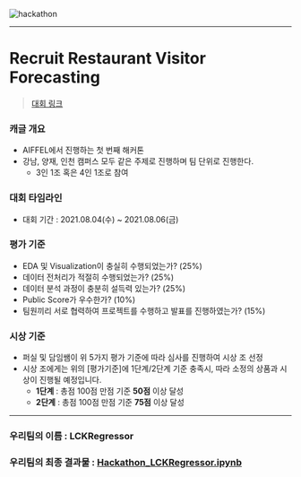 ![hackathon](https://user-images.githubusercontent.com/85026563/128380203-dfff4171-1b54-43f1-a192-609f84c9fe79.png)

---

# Recruit Restaurant Visitor Forecasting
> [대회 링크](https://www.kaggle.com/c/recruit-restaurant-visitor-forecasting)

### 캐글 개요
- AIFFEL에서 진행하는 첫 번째 해커톤
- 강남, 양재, 인천 캠퍼스 모두 같은 주제로 진행하며 팀 단위로 진행한다.
  - 3인 1조 혹은 4인 1조로 참여

### 대회 타임라인
- 대회 기간 : 2021.08.04(수) ~ 2021.08.06(금)

### 평가 기준
- EDA 및 Visualization이 충실히 수행되었는가? (25%)
- 데이터 전처리가 적절히 수행되었는가? (25%)
- 데이터 분석 과정이 충분히 설득력 있는가? (25%)
- Public Score가 우수한가? (10%)
- 팀원끼리 서로 협력하여 프로젝트를 수행하고 발표를 진행하였는가?  (15%)

### 시상 기준
- 퍼실 및 담임쌤이 위 5가지 평가 기준에 따라 심사를 진행하여 시상 조 선정
- 시상 조에게는 위의 [평가기준]에 1단계/2단계 기준 충족시, 따라 소정의 상품과 시상이 진행될 예정입니다.
  - **1단계** : 총점 100점 만점 기준 **50점** 이상 달성
  - **2단계** : 총점 100점 만점 기준 **75점** 이상 달성

---
### 우리팀의 이름 : LCKRegressor
### 우리팀의 최종 결과물 : [Hackathon_LCKRegressor.ipynb](https://nbviewer.jupyter.org/github/JYnote/AIFFEL_INCHEON/blob/main/Hackathon_1/Hackathon_LCKRegressor.ipynb)

